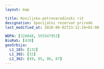 ```yaml
---
layout: map

title: Koviljsko-petrovaradinski rit
designation: Specijalni rezervat prirode
last_modified_at: 2018-06-02T23:12:16+02:00

WDPA: [328848, 555547953]
BioRaS: [420]
geoSrbija:
  L1_183: [132]
  L1_302: [32]
  L1_362: [49, 85, 86, 87]
---
```


